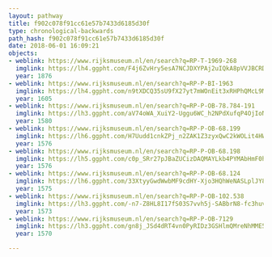 ```yaml
---
layout: pathway
title: f902c078f91cc61e57b7433d6185d30f
type: chronological-backwards
path_hash: f902c078f91cc61e57b7433d6185d30f
date: 2018-06-01 16:09:21
objects:
- weblink: https://www.rijksmuseum.nl/en/search?q=RP-T-1969-268
  imglink: https://lh4.ggpht.com/F4j6ZvHry5esA7NCJDXYPAj2uIQkA8pVVJBCRD8xGIesWERUIL-opaBF-oAznl9jn2CwSrM7zVQX8L_zFbQDD7H9vQ=s200
  year: 1876
- weblink: https://www.rijksmuseum.nl/en/search?q=RP-P-BI-1963
  imglink: https://lh4.ggpht.com/n9tXDCQ35sU9fX27yt7mWOnEit3xRHPhQMcL9MiuHqRjrsE8qkQwPBnc5GopdpYgSbBeMq5_bZkS9DawnwK6X8U5AfE=s200
  year: 1605
- weblink: https://www.rijksmuseum.nl/en/search?q=RP-P-OB-78.784-191
  imglink: https://lh3.ggpht.com/aV74oWA_XuiY2-Uggu6WC_h2NPdXufqP4OjIoNCKMUpPl54jh0wMt4-2bEMaaSQDuWu3SsOFhqXIcZQ2O677jHYsLLo=s200
  year: 1580
- weblink: https://www.rijksmuseum.nl/en/search?q=RP-P-OB-68.199
  imglink: https://lh6.ggpht.com/H7Uudd1cnkZPj_n2ZAK1Z3zyxQwC2kWOLit4HWqwZJXh5Eh21CROiNiIhcGuvLI4iAafYQKaEVnProbDH06ibLpUd_U=s200
  year: 1576
- weblink: https://www.rijksmuseum.nl/en/search?q=RP-P-OB-68.198
  imglink: https://lh5.ggpht.com/c0p_SRr27pJBaZUCizDAQMAYLkb4PYMAbHmF0hJ3ce1Bqijct3jJ5NQluYHiVZTrS9untLX05mXGO20O7lzhtpDnbA=s200
  year: 1576
- weblink: https://www.rijksmuseum.nl/en/search?q=RP-P-OB-68.124
  imglink: https://lh6.ggpht.com/33XtyyGwdWwbMF9cdHY-Xjo3HQhWeNASLplJY8wdYzMLc2Gz1rKXMrOshB6t6X97Sm0oYN7DVD_XFsU_pXBIjXobTQ=s200
  year: 1575
- weblink: https://www.rijksmuseum.nl/en/search?q=RP-P-OB-102.538
  imglink: https://lh3.ggpht.com/-n7-Z8HL8I17fS03S7vvh5j-SABbrN8-fc3huv1BMrBtalyCed1O7sHXivNpm4f54Y08ceik9DNWDX7mLEpjQpEBfQ=s200
  year: 1573
- weblink: https://www.rijksmuseum.nl/en/search?q=RP-P-OB-7129
  imglink: https://lh3.ggpht.com/gn8j_JSd4dRT4vn0PyRIDz3GSHlmQMreNhMME5qtB0EPCEMSawBRtexvmewtt1XUGfJN84CPUmBPvOD10ierRtV7mVk=s200
  year: 1570

---
```

